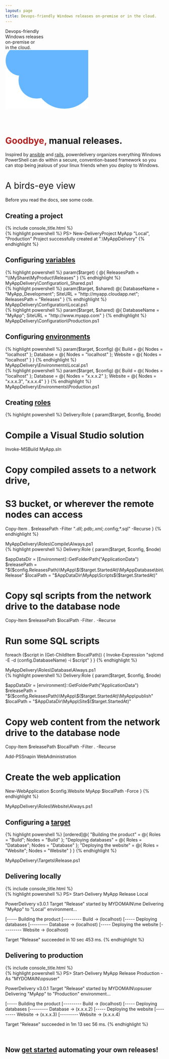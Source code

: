 ```yaml
---
layout: page
title: Devops-friendly Windows releases on-premise or in the cloud.
---
```


<div id="corner-cloud-text">Devops-friendly<br/>Windows releases<br/>on-premise or<br/>in the cloud.</div>
<img id="corner-cloud" src="img/corner_cloud.png" />

<div class="row" style="margin-top: 80px">
	<div class="col-sm-12">
		<h1 id="site-title"><span style="color: firebrick">Goodbye,</span> manual releases.</h1>
		<p id="site-summary">Inspired by <a href="http://www.ansible.com" target="_blank">ansible</a> and <a href="http://rubyonrails.org" target="_blank">rails</a>, powerdelivery organizes everything Windows PowerShell can do within a secure, convention-based framework so you can stop being jealous of your linux friends when you deploy to Windows.</p>
	</div>
</div>

<h1 style="font-weight: normal">A birds-eye view</h1>

Before you read the docs, see some code.

## Creating a project
<div class="row">
  <div class="col-lg-8 col-md-10 col-sm-12">
    {% include console_title.html %}
    <div class="console">
{% highlight powershell %}
PS> New-DeliveryProject MyApp "Local", "Production"
Project successfully created at ".\MyAppDelivery"
{% endhighlight %}
</div>
  </div>
</div>

## Configuring [variables](variables.html)
<div class="row">
  <div class="col-lg-8 col-md-10 col-sm-12">
{% highlight powershell %}
param($target) {
@{
  ReleasesPath = "\\MyShare\MyProduct\Releases"
}
{% endhighlight %}
    <div class="filename">MyAppDelivery\Configuration\_Shared.ps1</div>
  </div>
</div>
<div class="row">
  <div class="col-lg-8 col-md-10 col-sm-12">
{% highlight powershell %}
param($target, $shared)
@{
  DatabaseName = "MyApp_Development";
  SiteURL = "http://myapp.cloudapp.net";
  ReleasesPath = "Releases"
}
{% endhighlight %}
    <div class="filename">MyAppDelivery\Configuration\Local.ps1</div>
  </div>
</div>
<div class="row">
  <div class="col-lg-8 col-md-10 col-sm-12">
{% highlight powershell %}
param($target, $shared)
@{
  DatabaseName = "MyApp";
  SiteURL = "http://www.myapp.com"
}
{% endhighlight %}
    <div class="filename">MyAppDelivery\Configuration\Production.ps1</div>
  </div>
</div>

## Configuring [environments](environments.html)
<div class="row">
  <div class="col-lg-8 col-md-10 col-sm-12">
{% highlight powershell %}
param($target, $config)
@{
  Build = @{
    Nodes = "localhost"
  };
  Database = @{
    Nodes = "localhost"
  };
  Website = @{
    Nodes = "localhost"
  }
}
{% endhighlight %}
  <div class="filename">MyAppDelivery\Environments\Local.ps1</div>
  </div>
</div>
<div class="row">
  <div class="col-lg-8 col-md-10 col-sm-12">
{% highlight powershell %}
param($target, $config)
@{
  Build = @{
    Nodes = "localhost"
  };
  Database = @{
    Nodes = "x.x.x.2"
  };
  Website = @{
    Nodes = "x.x.x.3", "x.x.x.4"
  }
}
{% endhighlight %}
  <div class="filename">MyAppDelivery\Environments\Production.ps1</div>
  </div>
</div>

## Creating [roles](roles.html)
{% highlight powershell %}
Delivery:Role {
  param($target, $config, $node)

  # Compile a Visual Studio solution
  Invoke-MSBuild MyApp.sln

  # Copy compiled assets to a network drive, 
  # S3 bucket, or wherever the remote nodes can access
  Copy-Item . $releasePath -Filter "*.dll;*.pdb;*.xml;*.config;*.sql" -Recurse
}
{% endhighlight %}
<div class="filename">MyAppDelivery\Roles\Compile\Always.ps1</div>
{% highlight powershell %}
Delivery:Role {
  param($target, $config, $node)

  $appDataDir = [Environment]::GetFolderPath("ApplicationData") 
  $releasePath = "$($config.ReleasesPath)\MyApp\$($target.StartedAt)\MyAppDatabase\bin\Release\"
  $localPath = "$AppDataDir\MyApp\Scripts\$($target.StartedAt)"

  # Copy sql scripts from the network drive to the database node
  Copy-Item $releasePath $localPath -Filter *.* -Recurse

  # Run some SQL scripts
  foreach ($script in (Get-ChildItem $localPath)) {
    Invoke-Expression "sqlcmd -E -d $($config.DatabaseName) -i $script"
  }
}
{% endhighlight %}
<div class="filename">MyAppDelivery\Roles\Database\Always.ps1</div>
{% highlight powershell %}
Delivery:Role {
  param($target, $config, $node)

  $appDataDir = [environment]::GetFolderPath("ApplicationData")
  $releasePath = "$($config.ReleasesPath)\MyApp\$($target.StartedAt)\MyApp\publish\"
  $localPath = "$AppDataDir\MyApp\Site\$($target.StartedAt)"

  # Copy web content from the network drive to the database node
  Copy-Item $releasePath $localPath -Filter *.* -Recurse

  Add-PSSnapin WebAdministration

  # Create the web application
  New-WebApplication $config.Website MyApp $localPath -Force
}
{% endhighlight %}
<div class="filename">MyAppDelivery\Roles\Website\Always.ps1</div>

## Configuring a [target](targets.html)

{% highlight powershell %}
[ordered]@{
  "Building the product" = @{
    Roles = "Build";
    Nodes = "Build"
  };
  "Deploying databases" = @{
    Roles = "Database";
    Nodes = "Database"
  };
  "Deploying the website" = @{
    Roles = "Website";
    Nodes = "Website"
  }
}
{% endhighlight %}
<div class="filename">MyAppDelivery\Targets\Release.ps1</div>

<div class="row">
  <div class="col-lg-8 col-md-10 col-sm-12">
    <h2>Delivering locally</h2>
    {% include console_title.html %}
    <div class="console">
{% highlight powershell %}
PS> Start-Delivery MyApp Release Local

PowerDelivery v3.0.1
Target "Release" started by MYDOMAIN\me
Delivering "MyApp" to "Local" environment...

[----- Building the product
[--------- Build -> (localhost)
[----- Deploying databases
[--------- Database -> (localhost)
[----- Deploying the website
[--------- Website -> (localhost)

Target "Release" succeeded in 10 sec 453 ms.
{% endhighlight %}
    </div>
  </div>
</div>

<div class="row">
  <div class="col-lg-8 col-md-10 col-sm-12">
    <h2>Delivering to production</h2>
    {% include console_title.html %}
    <div class="console">
{% highlight powershell %}
PS> Start-Delivery MyApp Release Production -As "MYDOMAIN\opsuser"

PowerDelivery v3.0.1
Target "Release" started by MYDOMAIN\opsuser
Delivering "MyApp" to "Production" environment...

[----- Building the product
[--------- Build -> (localhost)
[----- Deploying databases
[--------- Database -> (x.x.x.2)
[----- Deploying the website
[--------- Website -> (x.x.x.3)
[--------- Website -> (x.x.x.4)

Target "Release" succeeded in 1m 13 sec 56 ms.
{% endhighlight %}
    </div>
  </div>
</div>

<br />

## Now [get started](getting-started.html) automating your own releases!